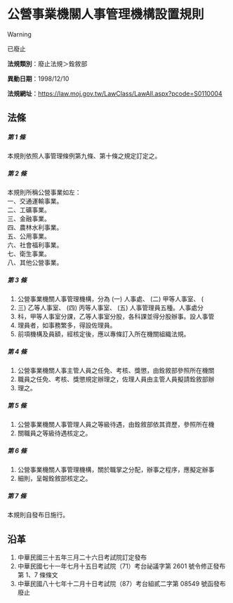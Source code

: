 # 公營事業機關人事管理機構設置規則


> [!WARNING]
> 已廢止


**法規類別**：廢止法規＞銓敘部

**異動日期**：1998/12/10  

**法規網址**：https://law.moj.gov.tw/LawClass/LawAll.aspx?pcode=S0110004



## 法條
##### 第 1 條
本規則依照人事管理條例第九條、第十條之規定訂定之。

##### 第 2 條
本規則所稱公營事業如左：  
一、交通運輸事業。  
二、工礦事業。  
三、金融事業。  
四、農林水利事業。  
五、公用事業。  
六、社會福利事業。  
七、衛生事業。  
八、其他公營事業。

##### 第 3 條
1. 公營事業機關人事管理機構，分為 (一) 人事處、 (二) 甲等人事室、 (
1. 三) 乙等人事室、 (四) 丙等人事室、 (五) 人事管理員五種。人事處分
1. 科，甲等人事室分課，乙等人事室分股，各科課並得分股辦事。設人事管
1. 理員者，如事務繁多，得設佐理員。
1. 前項機構及員額，經核定後，應以專條訂入所在機關組織法規。

##### 第 4 條
1. 公營事業機關人事主管人員之任免、考核、獎懲，由銓敘部參照所在機關
1. 職員之任免、考核、獎懲規定辦理之，佐理人員由主管人員擬請銓敘部辦
1. 理之。

##### 第 5 條
1. 公營事業機關人事管理人員之等級待遇，由銓敘部依其資歷，參照所在機
1. 關職員之等級待遇核定之。

##### 第 6 條
1. 公營事業機關人事管理機構，關於職掌之分配，辦事之程序，應擬定辦事
1. 細則，呈報銓敘部核定之。

##### 第 7 條
本規則自發布日施行。

## 沿革
1. 中華民國三十五年三月二十六日考試院訂定發布
1. 中華民國七十一年七月十五日考試院（71）考台祕議字第 2601 號令修正發布第 1、7 條條文
1. 中華民國八十七年十二月十日考試院（87）考台組貳二字第 08549  號函發布廢止
